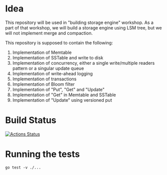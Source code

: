 # Idea

This repository will be used in "building storage engine" workshop. As a part of that workshop, we will build a storage engine using LSM tree, but we will not implement
merge and compaction.

This repository is supposed to contain the following:
1. Implementation of Memtable
2. Implementation of SSTable and write to disk
3. Implementation of concurrency, either a single write/multiple readers pattern or a singular update queue
4. Implementation of write-ahead logging
5. Implementation of transactions
6. Implementation of Bloom filter
7. Implementation of "Put", "Get" and "Update"
8. Implementation of "Get" in Memtable and SSTable
9. Implementation of "Update" using versioned put

# Build Status
[![Actions Status](https://github.com/SarthakMakhija/storage-engine-workshop/workflows/GoCI/badge.svg)](https://github.com/SarthakMakhija/storage-engine-workshop/actions)

# Running the tests
`go test -v ./...`